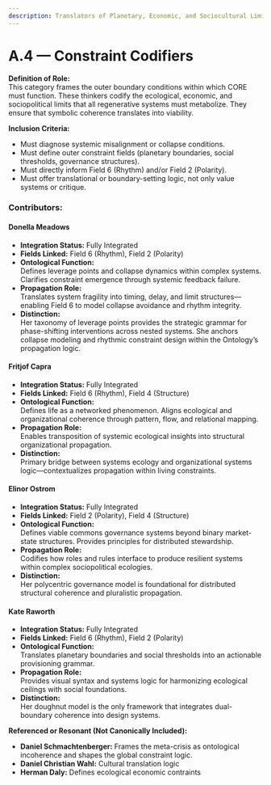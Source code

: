 ```yaml
---
description: Translators of Planetary, Economic, and Sociocultural Limits
---
```


# A.4 — Constraint Codifiers

**Definition of Role:**\
This category frames the outer boundary conditions within which CORE must function. These thinkers codify the ecological, economic, and sociopolitical limits that all regenerative systems must metabolize. They ensure that symbolic coherence translates into viability.

**Inclusion Criteria:**

* Must diagnose systemic misalignment or collapse conditions.
* Must define outer constraint fields (planetary boundaries, social thresholds, governance structures).
* Must directly inform Field 6 (Rhythm) and/or Field 2 (Polarity).
* Must offer translational or boundary-setting logic, not only value systems or critique.

### Contributors:

#### **Donella Meadows**

* **Integration Status:** Fully Integrated
* **Fields Linked:** Field 6 (Rhythm), Field 2 (Polarity)
* **Ontological Function:**\
  Defines leverage points and collapse dynamics within complex systems. Clarifies constraint emergence through systemic feedback failure.
* **Propagation Role:**\
  Translates system fragility into timing, delay, and limit structures—enabling Field 6 to model collapse avoidance and rhythm integrity.
* **Distinction:**\
  Her taxonomy of leverage points provides the strategic grammar for phase-shifting interventions across nested systems. She anchors collapse modeling and rhythmic constraint design within the Ontology’s propagation logic.

#### **Fritjof Capra**

* **Integration Status:** Fully Integrated
* **Fields Linked:** Field 6 (Rhythm), Field 4 (Structure)
* **Ontological Function:**\
  Defines life as a networked phenomenon. Aligns ecological and organizational coherence through pattern, flow, and relational mapping.
* **Propagation Role:**\
  Enables transposition of systemic ecological insights into structural organizational propagation.
* **Distinction:**\
  Primary bridge between systems ecology and organizational systems logic—contextualizes propagation within living constraints.

#### **Elinor Ostrom**

* **Integration Status:** Fully Integrated
* **Fields Linked:** Field 2 (Polarity), Field 4 (Structure)
* **Ontological Function:**\
  Defines viable commons governance systems beyond binary market-state structures. Provides principles for distributed stewardship.
* **Propagation Role:**\
  Codifies how roles and rules interface to produce resilient systems within complex sociopolitical ecologies.
* **Distinction:**\
  Her polycentric governance model is foundational for distributed structural coherence and pluralistic propagation.

#### **Kate Raworth**

* **Integration Status:** Fully Integrated
* **Fields Linked:** Field 6 (Rhythm), Field 2 (Polarity)
* **Ontological Function:**\
  Translates planetary boundaries and social thresholds into an actionable provisioning grammar.
* **Propagation Role:**\
  Provides visual syntax and systems logic for harmonizing ecological ceilings with social foundations.
* **Distinction:**\
  Her doughnut model is the only framework that integrates dual-boundary coherence into design systems.



**Referenced or Resonant (Not Canonically Included):**

* **Daniel Schmachtenberger:** Frames the meta-crisis as ontological incoherence and shapes the global constraint logic.
* **Daniel Christian Wahl:** Cultural translation logic&#x20;
* **Herman Daly:** Defines ecological economic contraints
